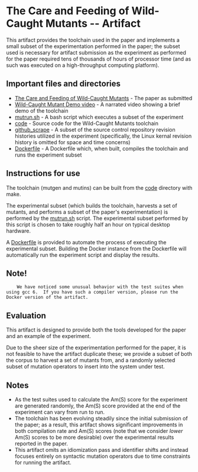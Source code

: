 # The Care and Feeding of Wild-Caught Mutants -- Artifact

This artifact provides the toolchain used in the paper and implements a
small subset of the experimentation performed in the paper; the subset used 
is necessary for artifact submission as the
experiment as performed for the paper required tens of thousands of hours
of processor time (and as such was executed on a high-throughput computing
platform).

## Important files and directories
  * [The Care and Feeding of Wild-Caught Mutants](paper.pdf) - The paper as submitted
  *	[Wild-Caught Mutant Demo video](wcm_demo.mp4) - A narrated video showing a brief demo of the toolchain
  * [mutrun.sh](mutrun.sh) - A bash script which executes a subset of the experiment
  * [code](code) - Source code for the Wild-Caught Mutants toolchain
  * [github_scrape](github_scrape) - A subset of the source 
				control repository revision histories utilized in the experiment (specifically, the Linux kernal revision history is omitted for space and time concerns)
  * [Dockerfile](Dockerfile) - A Dockerfile which, when built, compiles the toolchain and runs the experiment subset

## Instructions for use

The toolchain (mutgen and mutins) can be built from the [code](code) directory with make.

The experimental subset (which builds the toolchain, harvests a set of mutants, and
		performs a subset of the paper's experimentation) is performed by the 
		[mutrun.sh](mutrun.sh) script.  The experimental subset 
		performed by this script is chosen to take roughly half an hour on
		typical desktop hardware.

A [Dockerfile](Dockerfile) is provided to automate the 
		process of executing the experimental subset.  Building the Docker
		instance from the Dockerfile will automatically run the experiment script 
		and display the results.

## Note!
		We have noticed some unusual behavior with the test suites when using gcc 6.  If you have such a compiler version, please run the Docker version of the artifact.

## Evaluation

<p>This artifact is designed to provide both the tools developed for the paper and an
	example of the experiment.</p>
<p>Due to the sheer size of the experimentation performed for the paper, it is not
	feasible to have the artifact duplicate these; we provide a subset of both the 
	corpus to harvest a set of mutants from, and a randomly selected subset of 
	mutation operators to insert into the system under test.

## Notes

  * As the test suites used to calculate the Am(S) score for the experiment
			are generated randomly, the Am(S) score provided at the end of the 
			experiment can vary from run to run.
  * The toolchain has been evolving steadily since the initial submission
			of the paper; as a result, this artifact shows significant improvements
			in both compilation rate and Am(S) scores (note that we consider
			*lower* Am(S) scores to be more desirable)
			over the experimental results reported in the paper.
  * This artifact omits an idiomization pass and identifier shifts and
		instead focuses entirely on syntactic mutation operators due to 
			time constraints for running the artifact.
